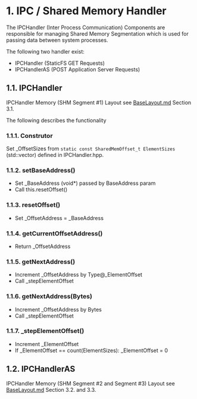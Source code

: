 # 1. IPC / Shared Memory Handler

The IPCHandler (Inter Process Communication) Components are responsible for managing Shared Memory
Segmentation which is used for passing data between system processes.

The following two handler exist:

- IPCHandler (StaticFS GET Requests)
- IPCHandlerAS (POST Application Server Requests)

## 1.1. IPCHandler

IPCHandler Memory (SHM Segment #1) Layout see [BaseLayout.md](./BaseLayout.md) Section 3.1.

The following describes the functionality 

### 1.1.1. Construtor

Set _OffsetSizes from `static const SharedMemOffset_t ElementSizes` (std::vector) defined in IPCHandler.hpp.

### 1.1.2. setBaseAddress()

- Set _BaseAddress (void*) passed by BaseAddress param
- Call this.resetOffset()

### 1.1.3. resetOffset()

- Set _OffsetAddress = _BaseAddress

### 1.1.4. getCurrentOffsetAddress()

- Return _OffsetAddress

### 1.1.5. getNextAddress()

- Increment _OffsetAddress by Type@_ElementOffset
- Call _stepElementOffset

### 1.1.6. getNextAddress(Bytes)

- Increment _OffsetAddress by Bytes
- Call _stepElementOffset

### 1.1.7. _stepElementOffset()

- Increment _ElementOffset
- If _ElementOffset == count(ElementSizes): _ElementOffset = 0

## 1.2. IPCHandlerAS

IPCHandler Memory (SHM Segment #2 and Segment #3) Layout see [BaseLayout.md](./BaseLayout.md) Section 3.2. and 3.3.
